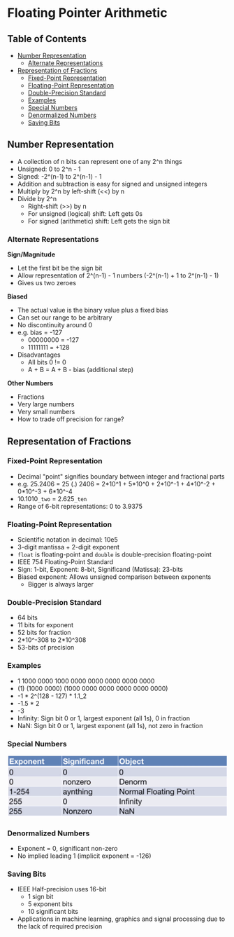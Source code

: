 # Floating Pointer Arithmetic

## Table of Contents
  - [Number Representation](#number-representation)
    - [Alternate Representations](#alternate-representations)
  - [Representation of Fractions](#representation-of-fractions)
    - [Fixed-Point Representation](#fixed-point-representation)
    - [Floating-Point Representation](#floating-point-representation)
    - [Double-Precision Standard](#double-precision-standard)
    - [Examples](#examples)
    - [Special Numbers](#special-numbers)
    - [Denormalized Numbers](#denormalized-numbers)
    - [Saving Bits](#saving-bits)
## Number Representation
- A collection of n bits can represent one of any 2^n things
- Unsigned: 0 to 2^n - 1
- Signed: -2^(n-1) to 2^(n-1) - 1
- Addition and subtraction is easy for signed and unsigned integers
- Multiply by 2^n by left-shift (<<) by n
- Divide by 2^n
  - Right-shift (>>) by n
  - For unsigned (logical) shift: Left gets 0s
  - For signed (arithmetic) shift: Left gets the sign bit

### Alternate Representations
**Sign/Magnitude**
- Let the first bit be the sign bit
- Allow representation of 2^(n-1) - 1 numbers (-2^(n-1) + 1 to 2^(n-1) - 1)
- Gives us two zeroes


**Biased**
- The actual value is the binary value plus a fixed bias
- Can set our range to be arbitrary
- No discontinuity around 0
- e.g. bias = -127
  - 00000000 = -127
  - 11111111 = +128
- Disadvantages
  - All bits 0 != 0
  - A + B = A + B - bias (additional step)


**Other Numbers**
- Fractions
- Very large numbers
- Very small numbers
- How to trade off precision for range?

## Representation of Fractions
### Fixed-Point Representation
- Decimal "point" signifies boundary between integer and fractional parts
- e.g. 25.2406 = 25 (.) 2406 = 2\*10^1 + 5\*10^0 + 2\*10^-1 + 4\*10^-2 + 0\*10^-3 + 6\*10^-4
- 10.1010`_two` = 2.625`_ten`
- Range of 6-bit representations: 0 to 3.9375

### Floating-Point Representation
- Scientific notation in decimal: 10e5
- 3-digit mantissa + 2-digit exponent
- `float` is floating-point and `double` is double-precision floating-point
- IEEE 754 Floating-Point Standard
- Sign: 1-bit, Exponent: 8-bit, Significand (Matissa): 23-bits
- Biased exponent: Allows unsigned comparison between exponents
  - Bigger is always larger


### Double-Precision Standard
- 64 bits
- 11 bits for exponent
- 52 bits for fraction
- 2\*10^-308 to 2\*10^308
- 53-bits of precision


### Examples
- 1 1000 0000 1000 0000 0000 0000 0000 0000
- (1) (1000 0000) (1000 0000 0000 0000 0000 0000)
- -1 * 2^(128 - 127) * 1.1_2
- -1.5 * 2
- -3
- Infinity: Sign bit 0 or 1, largest exponent (all 1s), 0 in fraction
- NaN: Sign bit 0 or 1, largest exponent (all 1s), not zero in fraction

### Special Numbers
![Special Numbers](../images/2021-09-13_1.png)

### Denormalized Numbers
- Exponent = 0, significant non-zero
- No implied leading 1 (implicit exponent = -126)

### Saving Bits
- IEEE Half-precision uses 16-bit
  - 1 sign bit
  - 5 exponent bits
  - 10 significant bits
- Applications in machine learning, graphics and signal processing due to the lack of required precision